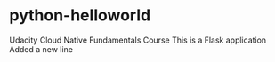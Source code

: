 # python-helloworld
Udacity Cloud Native Fundamentals Course 
This is a Flask application
Added a new line
